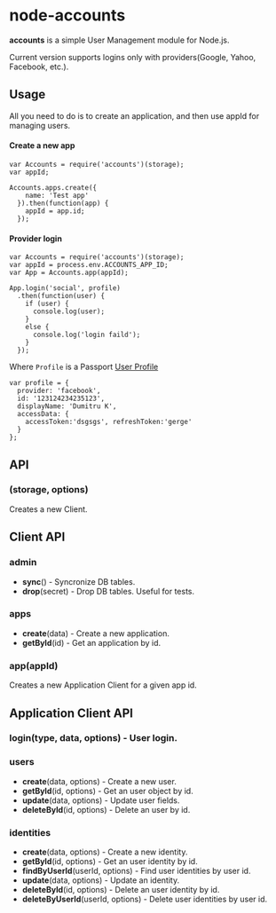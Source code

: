 # node-accounts

**accounts** is a simple User Management module for Node.js.

Current version supports logins only with providers(Google, Yahoo, Facebook, etc.).

## Usage

All you need to do is to create an application, and then use appId for managing users.

#### Create a new app
```
var Accounts = require('accounts')(storage);
var appId;

Accounts.apps.create({
    name: 'Test app'
  }).then(function(app) {
    appId = app.id;
  });
```

#### Provider login
```
var Accounts = require('accounts')(storage);
var appId = process.env.ACCOUNTS_APP_ID;
var App = Accounts.app(appId);

App.login('social', profile)
  .then(function(user) {
    if (user) {
      console.log(user);
    }
    else {
      console.log('login faild');
    }
  });
```
Where `Profile` is a Passport [User Profile](http://passportjs.org/guide/profile/)
```
var profile = {
  provider: 'facebook',
  id: '123124234235123',
  displayName: 'Dumitru K',
  accessData: {
    accessToken:'dsgsgs', refreshToken:'gerge'
  }
};
```

## API

### (storage, options)

Creates a new Client.

## Client API

### admin

- **sync**() - Syncronize DB tables.
- **drop**(secret) - Drop DB tables. Useful for tests.

### apps

- **create**(data) - Create a new application.
- **getById**(id) - Get an application by id.

### app(appId)

Creates a new Application Client for a given app id.

## Application Client API

### login(type, data, options) - User login.

### users

- **create**(data, options) - Create a new user.
- **getById**(id, options) - Get an user object by id.
- **update**(data, options) - Update user fields.
- **deleteById**(id, options) - Delete an user by id.

### identities

- **create**(data, options) - Create a new identity.
- **getById**(id, options) - Get an user identity by id.
- **findByUserId**(userId, options) - Find user identities by user id.
- **update**(data, options) - Update an identity.
- **deleteById**(id, options) - Delete an user identity by id.
- **deleteByUserId**(userId, options) - Delete user identities by user id.
